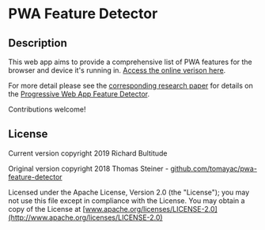 # PWA Feature Detector

## Description

This web app aims to provide a comprehensive list of PWA features for the browser and device it's running in. [Access the online verison here](https://rjbultitude.github.io/pwa-feature-detector/docs/).

For more detail please see the [corresponding research paper](https://ai.google/research/pubs/pub46739)
for details on the [Progressive Web App Feature Detector](https://tomayac.github.io/pwa-feature-detector/).

Contributions welcome!

## License
Current version copyright 2019 Richard Bultitude

Original version copyright 2018 Thomas Steiner - [github.com/tomayac/pwa-feature-detector](https://github.com/tomayac/pwa-feature-detector)


Licensed under the Apache License, Version 2.0 (the "License");
you may not use this file except in compliance with the License.
You may obtain a copy of the License at [www.apache.org/licenses/LICENSE-2.0](http://www.apache.org/licenses/LICENSE-2.0)
